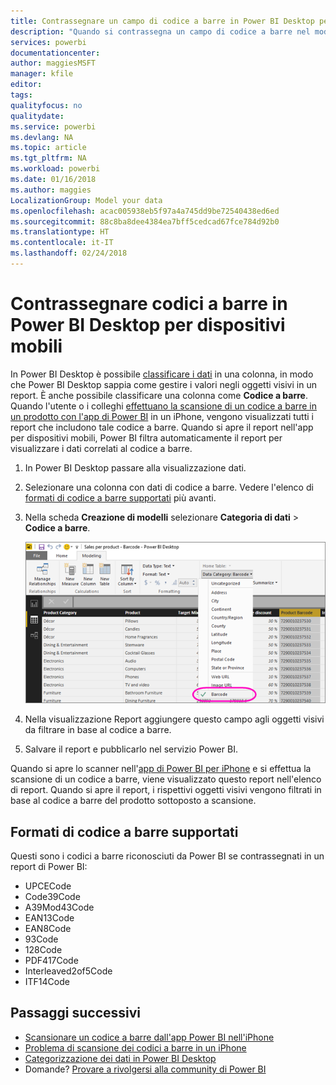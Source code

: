 ```yaml
---
title: Contrassegnare un campo di codice a barre in Power BI Desktop per dispositivi mobili
description: "Quando si contrassegna un campo di codice a barre nel modello in Power BI Desktop, è possibile filtrare automaticamente i dati in base ai codici a barre nell'app di Power BI o in un iPhone."
services: powerbi
documentationcenter: 
author: maggiesMSFT
manager: kfile
editor: 
tags: 
qualityfocus: no
qualitydate: 
ms.service: powerbi
ms.devlang: NA
ms.topic: article
ms.tgt_pltfrm: NA
ms.workload: powerbi
ms.date: 01/16/2018
ms.author: maggies
LocalizationGroup: Model your data
ms.openlocfilehash: acac005938eb5f97a4a745dd9be72540438ed6ed
ms.sourcegitcommit: 88c8ba8dee4384ea7bff5cedcad67fce784d92b0
ms.translationtype: HT
ms.contentlocale: it-IT
ms.lasthandoff: 02/24/2018
---
```

# <a name="tag-barcodes-in-power-bi-desktop-for-the-mobile-apps"></a>Contrassegnare codici a barre in Power BI Desktop per dispositivi mobili
In Power BI Desktop è possibile [classificare i dati](desktop-data-categorization.md) in una colonna, in modo che Power BI Desktop sappia come gestire i valori negli oggetti visivi in un report. È anche possibile classificare una colonna come **Codice a barre**. Quando l'utente o i colleghi [effettuano la scansione di un codice a barre in un prodotto con l'app di Power BI](mobile-apps-scan-barcode-iphone.md) in un iPhone, vengono visualizzati tutti i report che includono tale codice a barre. Quando si apre il report nell'app per dispositivi mobili, Power BI filtra automaticamente il report per visualizzare i dati correlati al codice a barre.

1. In Power BI Desktop passare alla visualizzazione dati.
2. Selezionare una colonna con dati di codice a barre. Vedere l'elenco di [formati di codice a barre supportati](#supported-barcode-formats) più avanti.
3. Nella scheda **Creazione di modelli** selezionare **Categoria di dati** > **Codice a barre**.
   
    ![elenco Categoria di dati](media/desktop-mobile-barcodes/power-bi-desktop-barcode.png)
4. Nella visualizzazione Report aggiungere questo campo agli oggetti visivi da filtrare in base al codice a barre.
5. Salvare il report e pubblicarlo nel servizio Power BI.

Quando si apre lo scanner nell'[app di Power BI per iPhone](mobile-ios-ipad-iphone-apps.md) e si effettua la scansione di un codice a barre, viene visualizzato questo report nell'elenco di report. Quando si apre il report, i rispettivi oggetti visivi vengono filtrati in base al codice a barre del prodotto sottoposto a scansione.

## <a name="supported-barcode-formats"></a>Formati di codice a barre supportati
Questi sono i codici a barre riconosciuti da Power BI se contrassegnati in un report di Power BI: 

* UPCECode 
* Code39Code  
* A39Mod43Code 
* EAN13Code 
* EAN8Code  
* 93Code  
* 128Code 
* PDF417Code 
* Interleaved2of5Code 
* ITF14Code 

## <a name="next-steps"></a>Passaggi successivi
* [Scansionare un codice a barre dall'app Power BI nell'iPhone](mobile-apps-scan-barcode-iphone.md)
* [Problema di scansione dei codici a barre in un iPhone](mobile-apps-scan-barcode-iphone.md#issues-with-scanning-a-barcode)
* [Categorizzazione dei dati in Power BI Desktop](desktop-data-categorization.md)  
* Domande? [Provare a rivolgersi alla community di Power BI](http://community.powerbi.com/)

